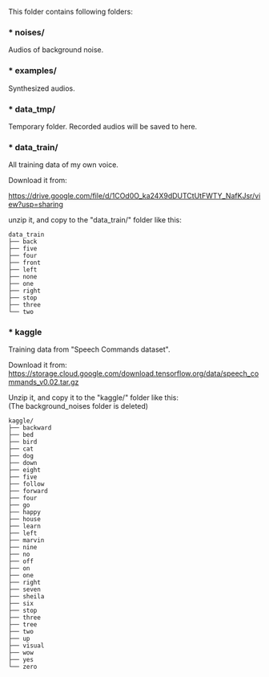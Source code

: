 This folder contains following folders:

### * noises/
Audios of background noise.

### * examples/
Synthesized audios.

### * data_tmp/
Temporary folder. Recorded audios will be saved to here.

### * data_train/
All training data of my own voice.

Download it from:

https://drive.google.com/file/d/1COd0O_ka24X9dDUTCtUtFWTY_NafKJsr/view?usp=sharing

unzip it, and copy to the "data_train/" folder like this:

```
data_train
├── back
├── five
├── four
├── front
├── left
├── none
├── one
├── right
├── stop
├── three
└── two
```

### * kaggle
Training data from "Speech Commands dataset".

Download it from:
https://storage.cloud.google.com/download.tensorflow.org/data/speech_commands_v0.02.tar.gz

Unzip it, and copy it to the "kaggle/" folder like this:  
(The background_noises folder is deleted)

```
kaggle/
├── backward
├── bed
├── bird
├── cat
├── dog
├── down
├── eight
├── five
├── follow
├── forward
├── four
├── go
├── happy
├── house
├── learn
├── left
├── marvin
├── nine
├── no
├── off
├── on
├── one
├── right
├── seven
├── sheila
├── six
├── stop
├── three
├── tree
├── two
├── up
├── visual
├── wow
├── yes
└── zero
```